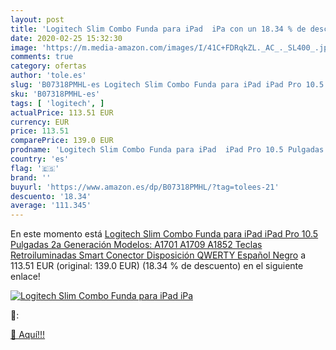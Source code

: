 ```yaml
---
layout: post
title: 'Logitech Slim Combo Funda para iPad  iPa con un 18.34 % de descuento'
date: 2020-02-25 15:32:30
image: 'https://m.media-amazon.com/images/I/41C+FDRqkZL._AC_._SL400_.jpg'
comments: true
category: ofertas
author: 'tole.es'
slug: 'B07318PMHL-es Logitech Slim Combo Funda para iPad iPad Pro 10.5 Pulgadas...'
sku: 'B07318PMHL-es'
tags: [ 'logitech', ]
actualPrice: 113.51 EUR
currency: EUR
price: 113.51
comparePrice: 139.0 EUR
prodname: 'Logitech Slim Combo Funda para iPad  iPad Pro 10.5 Pulgadas   2a Generación Modelos: A1701  A1709  A1852   Teclas Retroiluminadas  Smart Conector  Disposición QWERTY Español  Negro'
country: 'es'
flag: '🇪🇸'
brand: ''
buyurl: 'https://www.amazon.es/dp/B07318PMHL/?tag=tolees-21'
descuento: '18.34'
average: '111.345'
---
```


En este momento está [Logitech Slim Combo Funda para iPad  iPad Pro 10.5 Pulgadas   2a Generación Modelos: A1701  A1709  A1852   Teclas Retroiluminadas  Smart Conector  Disposición QWERTY Español  Negro](https://www.amazon.es/dp/B07318PMHL/?tag=tolees-21) a 113.51 EUR (original: 139.0 EUR) (18.34 %  de descuento) en el siguiente enlace!

[![Logitech Slim Combo Funda para iPad  iPa](https://m.media-amazon.com/images/I/41C+FDRqkZL._AC_._SL400_.jpg)](https://www.amazon.es/dp/B07318PMHL/?tag=tolees-21)

🔎:


[🛒 Aquí!!!](https://www.amazon.es/dp/B07318PMHL/?tag=tolees-21)
